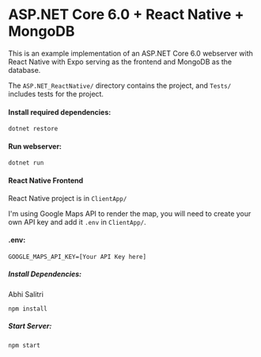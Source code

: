 # ASP.NET Core 6.0 + React Native + MongoDB

This is an example implementation of an ASP.NET Core 6.0 webserver with React Native with Expo serving as the frontend and MongoDB as the database.

The `ASP.NET_ReactNative/` directory contains the project, and `Tests/` includes tests for the project.

#### Install required dependencies:

```
dotnet restore
```

#### Run webserver:

```
dotnet run
```

#### React Native Frontend

React Native project is in `ClientApp/`

I'm using Google Maps API to render the map, you will need to create your own API key and add it `.env` in `ClientApp/`.

#### .env:
```
GOOGLE_MAPS_API_KEY=[Your API Key here]
```

##### Install Dependencies:

Abhi Salitri
```
npm install
```

##### Start Server:

```
npm start
```
